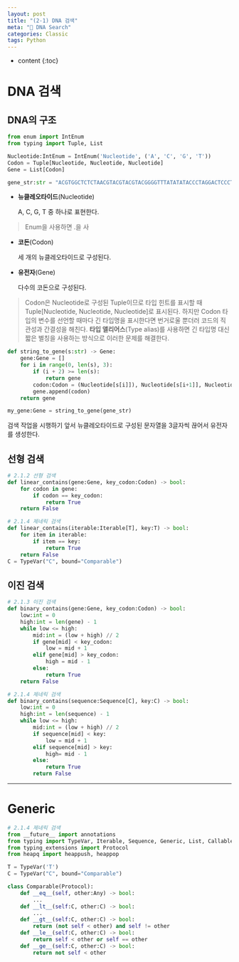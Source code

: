 ```yaml
---
layout: post
title: "(2-1) DNA 검색"
meta: "🎲 DNA Search"
categories: Classic
tags: Python
---
```


* content
{:toc}


# DNA 검색

## DNA의 구조

```python
from enum import IntEnum
from typing import Tuple, List

Nucleotide:IntEnum = IntEnum('Nucleotide', ('A', 'C', 'G', 'T'))
Codon = Tuple[Nucleotide, Nucleotide, Nucleotide]
Gene = List[Codon]

gene_str:str = "ACGTGGCTCTCTAACGTACGTACGTACGGGGTTTATATATACCCTAGGACTCCCTTT"
```

- **뉴클레오타이드**(Nucleotide)

  A, C, G, T 중 하나로 표현한다.

> Enum을 사용하면 .을 사

- **코돈**(Codon)

  세 개의 뉴클레오타이드로 구성된다.

- **유전자**(Gene)

  다수의 코돈으로 구성된다. 

> Codon은 Nucleotide로 구성된 Tuple이므로 타입 힌트를 표시할 때 Tuple[Nucleotide, Nucleotide, Nucleotide]로 표시된다. 하지만 Codon 타입의 변수를 선언할 때마다 긴 타입명을 표시한다면 번거로울 뿐더러 코드의 직관성과 간결성을 해친다. **타입 앨리어스**(Type alias)를 사용하면 긴 타입명 대신 짧은 별칭을 사용하는 방식으로 이러한 문제를 해결한다.

```python
def string_to_gene(s:str) -> Gene:
    gene:Gene = []
    for i in range(0, len(s), 3):
        if (i + 2) >= len(s):
            return gene
        codon:Codon = (Nucleotide[s[i]]), Nucleotide[s[i+1]], Nucleotide[s[i+2]]
        gene.append(codon)
    return gene

my_gene:Gene = string_to_gene(gene_str)
```

검색 작업을 시행하기 앞서 뉴클레오타이드로 구성된 문자열을 3글자씩 끊어서 유전자를 생성한다.

## 선형 검색

```python
# 2.1.2 선형 검색
def linear_contains(gene:Gene, key_codon:Codon) -> bool:
    for codon in gene:
        if codon == key_codon:
            return True
    return False
```

```python
# 2.1.4 제네릭 검색
def linear_contains(iterable:Iterable[T], key:T) -> bool:
    for item in iterable:
        if item == key:
            return True
    return False
C = TypeVar("C", bound="Comparable")
```



## 이진 검색

```python
# 2.1.3 이진 검색
def binary_contains(gene:Gene, key_codon:Codon) -> bool:
    low:int = 0
    high:int = len(gene) - 1
    while low <= high:
        mid:int = (low + high) // 2
        if gene[mid] < key_codon:
            low = mid + 1
        elif gene[mid] > key_codon:
            high = mid - 1
        else:
            return True
    return False
```

```python
# 2.1.4 제네릭 검색
def binary_contains(sequence:Sequence[C], key:C) -> bool:
    low:int = 0
    high:int = len(sequence) - 1
    while low <= high:
        mid:int = (low + high) // 2
        if sequence[mid] < key:
            low = mid + 1
        elif sequence[mid] > key:
            high= mid - 1
        else:
            return True
        return False
```

---

# Generic

```python
# 2.1.4 제네릭 검색
from __future__ import annotations
from typing import TypeVar, Iterable, Sequence, Generic, List, Callable, Set, Deque, Dict, Any, Optional
from typing_extensions import Protocol
from heapq import heappush, heappop

T = TypeVar('T')
C = TypeVar("C", bound="Comparable")

class Comparable(Protocol):
    def __eq__(self, other:Any) -> bool:
        ...
    def __lt__(self:C, other:C) -> bool:
        ...
    def __gt__(self:C, other:C) -> bool:
        return (not self < other) and self != other
    def __le__(self:C, other:C) -> bool:
        return self < other or self == other
    def __ge__(self:C, other:C) -> bool:
        return not self < other
```
